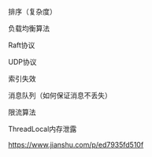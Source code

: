 排序（复杂度）

负载均衡算法

Raft协议

UDP协议

索引失效

消息队列（如何保证消息不丢失）

限流算法

ThreadLocal内存泄露

https://www.jianshu.com/p/ed7935fd510f





